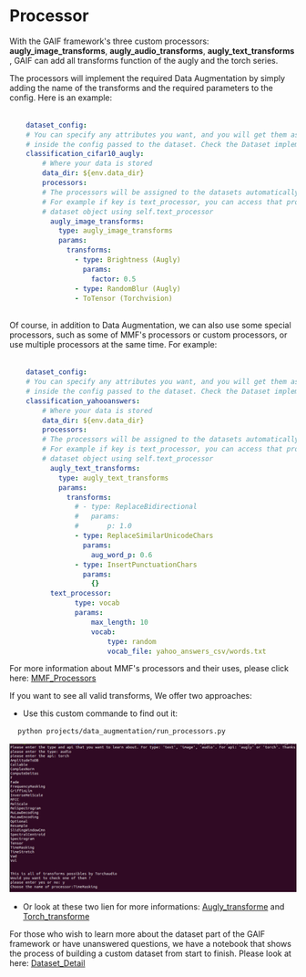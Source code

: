 # Processor

<p>With the GAIF framework's three custom processors: <strong>augly_image_transforms</strong>, <strong>augly_audio_transforms</strong>, <strong>augly_text_transforms</strong> , GAIF can add all transforms function of the augly and the torch series.
<p>The processors will implement the required Data Augmentation by simply adding the name of the transforms and the required parameters to the config. Here is an example: 

```yaml
    
    dataset_config:
    # You can specify any attributes you want, and you will get them as attributes
    # inside the config passed to the dataset. Check the Dataset implementation below.
    classification_cifar10_augly:
        # Where your data is stored
        data_dir: ${env.data_dir}
        processors:
        # The processors will be assigned to the datasets automatically by GAIF
        # For example if key is text_processor, you can access that processor inside
        # dataset object using self.text_processor
          augly_image_transforms:
            type: augly_image_transforms
            params: 
              transforms:
                - type: Brightness (Augly)
                  params: 
                    factor: 0.5
                - type: RandomBlur (Augly)
                - ToTensor (Torchvision)



```
Of course, in addition to Data Augmentation, we can also use some special processors, such as some of MMF's processors or custom processors, or use multiple processors at the same time.
For example:
```yaml
    
    dataset_config:
    # You can specify any attributes you want, and you will get them as attributes
    # inside the config passed to the dataset. Check the Dataset implementation below.
    classification_yahooanswers:
        # Where your data is stored
        data_dir: ${env.data_dir}
        processors:
        # The processors will be assigned to the datasets automatically by MMF
        # For example if key is text_processor, you can access that processor inside
        # dataset object using self.text_processor
          augly_text_transforms:
            type: augly_text_transforms
            params: 
              transforms:
                # - type: ReplaceBidirectional
                #   params: 
                #       p: 1.0
                - type: ReplaceSimilarUnicodeChars
                  params:
                    aug_word_p: 0.6
                - type: InsertPunctuationChars
                  params: 
                    {}
          text_processor:
                type: vocab
                params:
                    max_length: 10
                    vocab:
                        type: random
                        vocab_file: yahoo_answers_csv/words.txt
```
For more information about MMF's processors and their uses, please click here: [MMF_Processors](https://github.com/facebookresearch/mmf/tree/master/mmf/datasets/processors)

If you want to see all valid transforms, We offer two approaches:
  - Use this custom commande to find out it:
  ```sh
    python projects/data_augmentation/run_processors.py
  ```
  ![Transform illustration](./transform_illustration.png)
  - Or look at these two lien for more informations: [Augly_transforme](https://github.com/facebookresearch/AugLy) and [Torch_transforme](https://pytorch.org/vision/stable/transforms.html)
  
For those who wish to learn more about the dataset part of the GAIF framework or have unanswered questions, we have a notebook that shows the process of building a custom dataset from start to finish. Please look at here: [Dataset_Detail](/Dataset_Example.ipynb)

